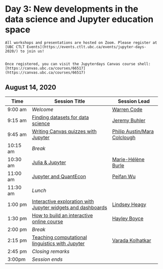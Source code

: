 # Day 3: New developments in the data science and Jupyter education space

```{important}
All workshops and presentations are hosted on Zoom. Please register at [UBC CTLT Events](https://events.ctlt.ubc.ca/events/jupyter-days-2020/) to join us!


Once registered, you can visit the Jupyterdays Canvas course shell: [https://canvas.ubc.ca/courses/66517](https://canvas.ubc.ca/courses/66517)
```

## August 14, 2020

| Time | Session Title | Session Lead |
| -- | -- | -- |
| 9:00 am  | *Welcome* | [Warren Code](speakers.html#warren-code) |
| 9:15 am | [Finding datasets for data science](https://ubc-dsci.github.io/jupyterdays/sessions/buhler) | [Jeremy Buhler](speakers.html#jeremy-buhler) |
| 9:45 am | [Writing Canvas quizzes with Jupyter](https://github.com/UBC-DSCI/jupyterdays/tree/master/jupyterdays/sessions/austin-colclough) | [Philip Austin/Mara Colclough](speakers.html#philip-austin) |
| 10:15 am | *Break* | |
| 10:30 am | [Julia & Jupyter](https://westgrid-slides.netlify.app/jupyterdays2020/#/) | [Marie-Hélène Burle](speakers.html#marie-helene-burle) |
| 11:00 am  | [Jupyter and QuantEcon](https://ubc-dsci.github.io/jupyterdays/sessions/wu/Jupyter_and_QuantEcon.html) | [Peifan Wu](speakers.html#peifan-wu) |
| 11:30 am | *Lunch* | |
| 1:00 pm  | [Interactive exploration with Jupyter widgets and dashboards](https://ubc-dsci.github.io/jupyterdays/sessions/heagy/widgets-and-dashboards.html) | [Lindsey Heagy](speakers.html#lindsey-heagy) |
| 1:30 pm | [How to build an interactive online course](https://ubc-dsci.github.io/jupyterdays/sessions/boyce/interactive_online_course.html) | [Hayley Boyce](speakers.html#hayley-boyce) |
| 2:00 pm  | *Break* | |
| 2:15 pm  | [Teaching computational linguistics with Jupyter](https://github.com/UBC-DSCI/jupyterdays/tree/master/jupyterdays/sessions/kolhatkar) | [Varada Kolhatkar](speakers.md#varada-kolhatkar) |
| 2:45 pm  | *Closing remarks* | |
| 3:00pm | *Session ends* | |
